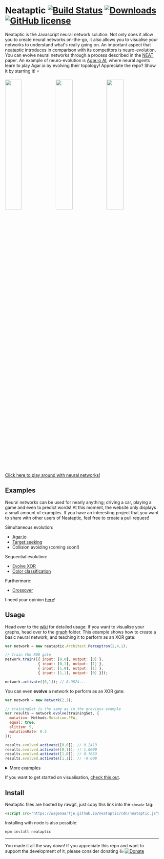 # Neataptic [![Build Status](https://travis-ci.org/wagenaartje/neataptic.svg?branch=master)](https://travis-ci.org/wagenaartje/neataptic) [![Downloads](https://img.shields.io/npm/dm/neataptic.svg?colorB=ffa500)](https://www.npmjs.com/package/neataptic) [![GitHub license](https://img.shields.io/badge/license-MIT-blue.svg)](https://raw.githubusercontent.com/wagenaartje/neataptic/master/LICENSE)

Neataptic is thé Javascript neural network solution. Not only does it allow you to create neural networks on-the-go, it also allows you
to visualise your networks to understand what's really going on. An important aspect that neataptic introduces in comparison with its
competitors is neuro-evolution. You can evolve neural networks through a process described in the
[NEAT](http://nn.cs.utexas.edu/downloads/papers/stanley.gecco02_1.pdf) paper. An example of neuro-evolution is [Agar.io AI](https://wagenaartje.github.io/neataptic/articles/agario/), where neural agents learn to play Agar.io by evolving their topology! Appreciate the repo? Show it by starring it! :star:

<img src="https://i.gyazo.com/27e8003df60dbbd21e240a53f8ec093a.png" width="33%"/><img src="https://i.gyazo.com/5325ca9217dbca3151a891739548a01d.png" width="33%"/><img src="https://i.gyazo.com/f566d2364af43dd3a78c8926ed204a51.png" width="33%"/>
[Click here to play around with neural networks!](https://wagenaartje.github.io/neataptic/articles/playground/)

## Examples
Neural networks can be used for nearly anything; driving a car, playing a game and even to predict words! At this moment,
the website only displays a small amount of examples. If you have an interesting project that you want to share with other users
of Neataptic, feel free to create a pull request!

Simultaneous evolution:
- [Agar.io](https://wagenaartje.github.io/neataptic/articles/agario/)
- [Target seeking](https://wagenaartje.github.io/neataptic/articles/targetseeking/)
- Collision avoiding (coming soon!)


Sequential evolution:
- [Evolve XOR](https://wagenaartje.github.io/neataptic/articles/evolvexor/)
- [Color classification](https://wagenaartje.github.io/neataptic/articles/classifycolors)

Furthermore:
- [Crossover](https://wagenaartje.github.io/neataptic/articles/crossover/)

I need your opinion [here](https://github.com/wagenaartje/neataptic/issues/15)!

## Usage
Head over to the [wiki](https://github.com/wagenaartje/neataptic/wiki) for detailed usage. If you want to visualise your graphs, head
over to the [graph](https://github.com/wagenaartje/neataptic/tree/master/graph) folder. This example shows how to create a basic neural network, and teaching it to perform as an XOR gate:

```javascript
var network = new neataptic.Architect.Perceptron(2,4,1);

// Train the XOR gate
network.train([{ input: [0,0], output: [0] },
               { input: [0,1], output: [1] },
               { input: [1,0], output: [1] },
               { input: [1,1], output: [0] }]);

network.activate([0,1]); // 0.9824...
```

You can even <b>evolve</b> a network to perform as an XOR gate:

```javascript
var network = new Network(2,1);

// trainingSet is the same as in the previous example
var results = network.evolve(trainingSet, {
  mutation: Methods.Mutation.FFW,
  equal: true,
  elitism: 5,
  mutationRate: 0.5
});

results.evolved.activate([0,0]); // 0.2413
results.evolved.activate([0,1]); // 1.0000
results.evolved.activate([1,0]); // 0.7663
results.evolved.activate([1,1]); // -0.008
```

<details> 
  <summary>More examples </summary>
   <b>Long short-term memory</b> networks:

<pre>
var network = new neataptic.Architect.LSTM(1,1,1);

// Train the XOR gate (in sequence!)
lstm.train([{ input: [0], output: [0]},
            { input: [1], output: [1]},
            { input: [1], output: [0]},
            { input: [0], output: [1]},
            { input: [0], output: [0]}]);

// It now outputs a high value when input is changed :)
lstm.activate([0]); // 0.0004
lstm.activate([1]); // 0.8994
lstm.activate([1]); // 0.0921
lstm.activate([0]); // 0.9493
lstm.activate([0]); // 0.0332
</pre>

You can even <b>evolve</b> a network to learn a sequence:
<pre>
var network = new Network(1,1);

// trainingSet is from previous example
var results = network.evolve(trainingSet, {
  mutation: Methods.Mutation.ALL,
  equal: true,
  popSize: 100,
  elitism: 10,
  amount: 10
});

results.evolved.activate([0]); // 0.0398
results.evolved.activate([1]); // 0.9711
results.evolved.activate([1]); // 0.0008
results.evolved.activate([0]); // 0.9756
results.evolved.activate([0]); // 0.0411
</pre>

Or even <b>NARX networks</b>:

<pre>
var narx = new neataptic.Architect.NARX(1, 5, 1, 3, 3);

// Train a sequence: 00100100..
narx.train([
  { input: [0], output: [0] },
  { input: [0], output: [0] },
  { input: [0], output: [1] },
  { input: [1], output: [0] },
  { input: [0], output: [0] },
  { input: [0], output: [0] },
  { input: [0], output: [1] }
]);

narx.activate([0]); // 0.0275
narx.activate([0]); // 0.0370
narx.activate([0]); // 0.8695
</pre>
<a href="https://jsfiddle.net/wagenaartje/1o7t91yk/2/">Run it here yourself</a>
</details>

If you want to get started on visualisation, [check this out](https://github.com/wagenaartje/neataptic/wiki/Visualising-101).

## Install
Neataptic files are hosted by rawgit, just copy this link into the `<head>` tag:
```html
<script src="https://wagenaartje.github.io/neataptic/cdn/neataptic.js"></script>
```

Installing with node is also possible:

```javascript
npm install neataptic
```

<hr>

You made it all the way down! If you appreciate this repo and want to support the development of it, please consider donating :thumbsup:
[![Donate](https://img.shields.io/badge/Donate-PayPal-green.svg)](https://www.paypal.com/cgi-bin/webscr?cmd=_s-xclick&hosted_button_id=CXS3G8NHBYEZE)

